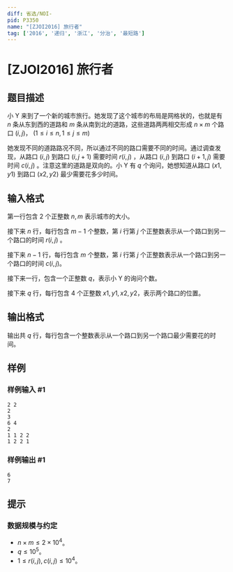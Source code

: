 ```yaml
---
diff: 省选/NOI-
pid: P3350
name: "[ZJOI2016] 旅行者"
tag: ['2016', '递归', '浙江', '分治', '最短路']
---
```

# [ZJOI2016] 旅行者
## 题目描述

小 Y 来到了一个新的城市旅行。她发现了这个城市的布局是网格状的，也就是有  $n$ 条从东到西的道路和  $m$ 条从南到北的道路，这些道路两两相交形成  $n\times m$ 个路口  $(i,j)$，  $(1\leq i\leq n,1\leq j\leq m)$  

她发现不同的道路路况不同，所以通过不同的路口需要不同的时间。通过调查发现，从路口  $(i,j)$ 到路口  $(i,j+1)$ 需要时间  $r(i,j)$ ，从路口  $(i,j)$ 到路口  $(i+1,j)$ 需要时间  $c(i,j)$ 。注意这里的道路是双向的。小 Y 有  $q$ 个询问，她想知道从路口  $(x1,y1)$ 到路口  $(x2,y2)$ 最少需要花多少时间。
## 输入格式

第一行包含 2 个正整数  $n,m$ 表示城市的大小。

接下来  $n$ 行，每行包含  $m-1$ 个整数，第  $i$ 行第  $j$ 个正整数表示从一个路口到另一个路口的时间  $r(i,j)$ 。

接下来  $n-1$ 行，每行包含  $m$ 个整数，第  $i$ 行第  $j$ 个正整数表示从一个路口到另一个路口的时间  $c(i,j)$。

接下来一行，包含一个正整数  $q$，表示小 Y 的询问个数。

接下来  $q$ 行，每行包含  $4$ 个正整数  $x1,y1,x2,y2$，表示两个路口的位置。
## 输出格式

输出共  $q$ 行，每行包含一个整数表示从一个路口到另一个路口最少需要花的时间。

## 样例

### 样例输入 #1
```
2 2
2
3
6 4
2
1 1 2 2
1 2 2 1
```
### 样例输出 #1
```
6
7
```
## 提示

### 数据规模与约定
- $n\times m \le 2\times 10^4$。
- $q \le 10^5$。
- $1 \le r(i,j),c(i,j) \le 10^4$。
